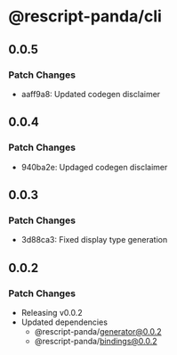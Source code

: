 # @rescript-panda/cli

## 0.0.5

### Patch Changes

- aaff9a8: Updated codegen disclaimer

## 0.0.4

### Patch Changes

- 940ba2e: Updaged codegen disclaimer

## 0.0.3

### Patch Changes

- 3d88ca3: Fixed display type generation

## 0.0.2

### Patch Changes

- Releasing v0.0.2
- Updated dependencies
  - @rescript-panda/generator@0.0.2
  - @rescript-panda/bindings@0.0.2
